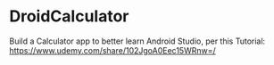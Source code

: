 # DroidCalculator
Build a Calculator app to better learn Android Studio, per this Tutorial: 
https://www.udemy.com/share/102JgoA0Eec15WRnw=/
